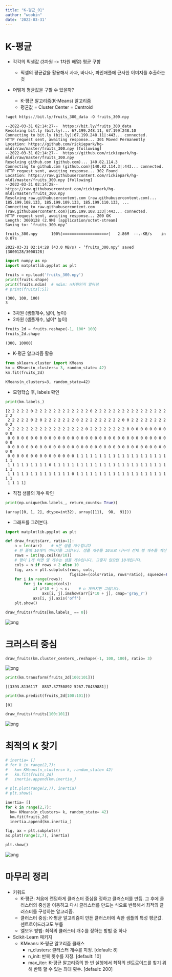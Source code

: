 ```yaml
---
title: "K-평균_01"
author: "woobin"
date: '2022-03-31'
---
```


# K-평균
- 각각의 픽셀값 (3차원 -> 1차원 배열) 평균 구함
  - 픽셀의 평균값을 활용해서 사과, 바나나, 파인애플에 근사한 이미지를 추출하는 것

- 어떻게 평균값을 구할 수 있을까?
  - K-평균 알고리즘(K-Means) 알고리즘
  - 평균값 = Cluster Center = Centroid



```python
!wget https://bit.ly/fruits_300_data -O fruits_300.npy
```

    --2022-03-31 02:14:27--  https://bit.ly/fruits_300_data
    Resolving bit.ly (bit.ly)... 67.199.248.11, 67.199.248.10
    Connecting to bit.ly (bit.ly)|67.199.248.11|:443... connected.
    HTTP request sent, awaiting response... 301 Moved Permanently
    Location: https://github.com/rickiepark/hg-mldl/raw/master/fruits_300.npy [following]
    --2022-03-31 02:14:27--  https://github.com/rickiepark/hg-mldl/raw/master/fruits_300.npy
    Resolving github.com (github.com)... 140.82.114.3
    Connecting to github.com (github.com)|140.82.114.3|:443... connected.
    HTTP request sent, awaiting response... 302 Found
    Location: https://raw.githubusercontent.com/rickiepark/hg-mldl/master/fruits_300.npy [following]
    --2022-03-31 02:14:28--  https://raw.githubusercontent.com/rickiepark/hg-mldl/master/fruits_300.npy
    Resolving raw.githubusercontent.com (raw.githubusercontent.com)... 185.199.108.133, 185.199.109.133, 185.199.110.133, ...
    Connecting to raw.githubusercontent.com (raw.githubusercontent.com)|185.199.108.133|:443... connected.
    HTTP request sent, awaiting response... 200 OK
    Length: 3000128 (2.9M) [application/octet-stream]
    Saving to: ‘fruits_300.npy’
    
    fruits_300.npy      100%[===================>]   2.86M  --.-KB/s    in 0.07s   
    
    2022-03-31 02:14:28 (43.0 MB/s) - ‘fruits_300.npy’ saved [3000128/3000128]
    
    


```python
import numpy as np
import matplotlib.pyplot as plt

fruits = np.load('fruits_300.npy')
print(fruits.shape)
print(fruits.ndim)  # ndim: n차원인지 알아냄
# print(fruits[:5])
```

    (300, 100, 100)
    3
    

- 3차원 (샘플개수, 넓이, 높이)
- 2차원 (샘플개수, 넓이* 높이)


```python
fruits_2d = fruits.reshape(-1, 100* 100)
fruits_2d.shape
```




    (300, 10000)



- K-평균 알고리즘 활용


```python
from sklearn.cluster import KMeans
km = KMeans(n_clusters= 3, random_state= 42)
km.fit(fruits_2d)
```




    KMeans(n_clusters=3, random_state=42)



- 모형학습 후, labels 확인


```python
print(km.labels_)
```

    [2 2 2 2 2 0 2 2 2 2 2 2 2 2 2 2 2 2 0 2 2 2 2 2 2 2 2 2 2 2 2 2 2 2 2 2 2
     2 2 2 2 2 0 2 0 2 2 2 2 2 2 2 0 2 2 2 2 2 2 2 2 2 0 0 2 2 2 2 2 2 2 2 0 2
     2 2 2 2 2 2 2 2 2 2 2 2 2 2 2 2 2 0 2 2 2 2 2 2 2 2 0 0 0 0 0 0 0 0 0 0 0
     0 0 0 0 0 0 0 0 0 0 0 0 0 0 0 0 0 0 0 0 0 0 0 0 0 0 0 0 0 0 0 0 0 0 0 0 0
     0 0 0 0 0 0 0 0 0 0 0 0 0 0 0 0 0 0 0 0 0 0 0 0 0 0 0 0 0 0 0 0 0 0 0 0 0
     0 0 0 0 0 0 0 0 0 0 0 0 0 0 0 1 1 1 1 1 1 1 1 1 1 1 1 1 1 1 1 1 1 1 1 1 1
     1 1 1 1 1 1 1 1 1 0 1 1 1 1 1 1 1 1 1 1 1 1 1 1 1 1 1 1 1 1 1 1 1 1 1 1 1
     1 1 1 1 1 1 1 1 1 1 1 1 1 1 0 1 1 1 1 1 1 1 1 1 1 1 1 1 1 1 1 1 1 1 1 1 1
     1 1 1 1]
    

- 직접 샘플의 개수 확인


```python
print(np.unique(km.labels_, return_counts= True))
```

    (array([0, 1, 2], dtype=int32), array([111,  98,  91]))
    

- 그래프를 그려본다.


```python
import matplotlib.pyplot as plt

def draw_fruits(arr, ratio=1):
    n = len(arr)    # n은 샘플 개수입니다
    # 한 줄에 10개씩 이미지를 그립니다. 샘플 개수를 10으로 나누어 전체 행 개수를 계산합니다. 
    rows = int(np.ceil(n/10))
    # 행이 1개 이면 열 개수는 샘플 개수입니다. 그렇지 않으면 10개입니다.
    cols = n if rows < 2 else 10
    fig, axs = plt.subplots(rows, cols, 
                            figsize=(cols*ratio, rows*ratio), squeeze=False)
    for i in range(rows):
        for j in range(cols):
            if i*10 + j < n:    # n 개까지만 그립니다.
                axs[i, j].imshow(arr[i*10 + j], cmap='gray_r')
            axs[i, j].axis('off')
    plt.show()
```


```python
draw_fruits(fruits[km.labels_ == 0])
```


    
![png](/Images/0331_K_Means_01/output_14_0.png)
    


# 크러스터 중심


```python
draw_fruits(km.cluster_centers_.reshape(-1, 100, 100), ratio= 3)
```


    
![png](/Images/0331_K_Means_01/output_16_0.png)
    



```python
print(km.transform(fruits_2d[100:101]))
```

    [[3393.8136117  8837.37750892 5267.70439881]]
    


```python
print(km.predict(fruits_2d[100:101]))
```

    [0]
    


```python
draw_fruits(fruits[100:101])
```


    
![png](/Images/0331_K_Means_01/output_19_0.png)
    


# 최적의 K 찾기


```python
# inertia= []
# for k in range(2,7):
#   km= KMeans(n_clusters= k, random_state= 42)
#   km.fit(fruits_2d)
#   inertia.append(km.inertia_)

# plt.plot(range(2,7), inertia)
# plt.show()
```


```python
inertia= []
for k in range(2,7):
  km= KMeans(n_clusters= k, random_state= 42)
  km.fit(fruits_2d)
  inertia.append(km.inertia_)

fig, ax = plt.subplots()
ax.plot(range(2,7), inertia)

plt.show()
```


    
![png](/Images/0331_K_Means_01/output_22_0.png)
    


# 마무리 정리
- 키워드
  - K-평균: 처음에 랜덤하게 클러스터 중심을 정하고 클러스터를 만듬. 그 후에 클러스터의 중심을 이동하고 다시 클러스터를 만드는 식으로 반복해서 최적의 클러스터를 구성하는 알고리즘.
  - 클러스터 중심: K-평균 알고리즘이 만든 클러스터에 속한 샘플의 특성 평균값. 센트로이드라고도 부름
  - 엘보우 방법: 최적의 클러스터 개수를 정하는 방법 중 하나
- Scikit-Learn 패키지
  - KMeans: K-평균 알고리즘 클래스
    - n_clusters: 클러스터 개수를 지정. [default: 8]
    - n_init: 반복 횟수를 지정. [default: 10]
    - max_iter: K-평균 알고리즘의 한 번 실행에서 최적의 센트로이드를 찾기 위해 반복 할 수 있는 최대 횟수. [default: 200]
    

